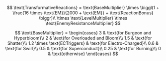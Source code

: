$$
\text{TransformativeReactions} = 
  \text{BaseMultiplier} \times \biggl(1 + \frac{16 \times \text{EM}}{2000 + \text{EM}} + \text{ReactionBonus} \biggr)\\
  \times \text{LevelMultiplier} \times \text{EnemyResistanceMultiplier}
$$

$$
\text{BaseMultiplier} = \begin{cases} 
  3    & \text{for Burgeon and Hyperbloom}\\
  2    & \text{for Overloaded and Bloom}\\
  1.5  & \text{for Shatter}\\
  1.2  \times \text{ECTriggers} & \text{for Electro-Charged}\\
  0.6  & \text{for Swirl}\\
  0.5  & \text{for Superconduct}\\
  0.25 & \text{for Burning}\\
  0    & \text{otherwise}
\end{cases}
$$